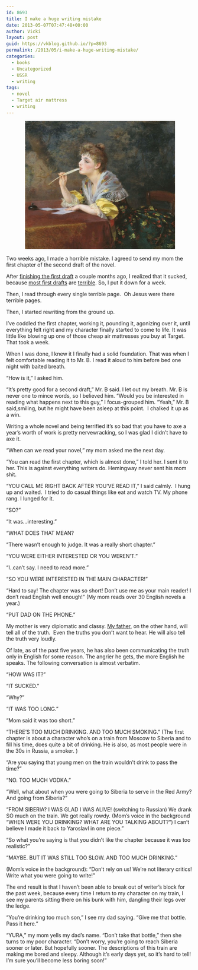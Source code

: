 ```yaml
---
id: 8693
title: I make a huge writing mistake
date: 2013-05-07T07:47:48+00:00
author: Vicki
layout: post
guid: https://vkblog.github.io/?p=8693
permalink: /2013/05/i-make-a-huge-writing-mistake/
categories:
  - books
  - Uncategorized
  - USSR
  - writing
tags:
  - novel
  - Target air mattress
  - writing
---
```

<p style="text-align: center;">
   <a href="https://raw.githubusercontent.com/vkblog/vkblog.github.io/master/public/img/2013/05/2c5a436e0d3f.jpg"><img class="aligncenter  wp-image-8695" alt="2c5a436e0d3f" src="https://raw.githubusercontent.com/vkblog/vkblog.github.io/master/public/img/2013/05/2c5a436e0d3f-580x493.jpg" width="406" height="345" /></a>
</p>

Two weeks ago, I made a horrible mistake. I agreed to send my mom the first chapter of the second draft of the novel.

<!--more-->

After <a href="https://vkblog.github.io/2013/03/boom/" target="_blank">finishing the first draft</a> a couple months ago, I realized that it sucked, because <a href="https://vkblog.github.io/2010/02/im-going-to-fire-my-editor/" target="_blank">most first drafts</a> are <a href="https://vkblog.github.io/2012/04/how-writers-lie-or-eel-hunting/" target="_blank">terrible</a>. So, I put it down for a week.

Then, I read through every single terrible page.  Oh Jesus were there terrible pages.

Then, I started rewriting from the ground up.

I&#8217;ve coddled the first chapter, working it, pounding it, agonizing over it, until everything felt right and my character finally started to come to life. It was little like blowing up one of those cheap air mattresses you buy at Target. That took a week.

When I was done, I knew it I finally had a solid foundation. That was when I felt comfortable reading it to Mr. B. I read it aloud to him before bed one night with baited breath.

&#8220;How is it,&#8221; I asked him.

&#8220;It&#8217;s pretty good for a second draft,&#8221; Mr. B said. I let out my breath. Mr. B is never one to mince words, so I believed him. &#8220;Would you be interested in reading what happens next to this guy,&#8221; I focus-grouped him. &#8220;Yeah,&#8221; Mr. B said,smiling, but he might have been asleep at this point.  I chalked it up as a win.

Writing a whole novel and being terrified it&#8217;s so bad that you have to axe a year&#8217;s worth of work is pretty nervewracking, so I was glad I didn&#8217;t have to axe it.

&#8220;When can we read your novel,&#8221; my mom asked me the next day.

&#8220;You can read the first chapter, which is almost done,&#8221; I told her. I sent it to her. This is against everything writers do. Hemingway never sent his mom shit.

&#8220;YOU CALL ME RIGHT BACK AFTER YOU&#8217;VE READ IT,&#8221; I said calmly.  I hung up and waited.  I tried to do casual things like eat and watch TV. My phone rang. I lunged for it.

&#8220;SO?&#8221;

&#8220;It was&#8230;interesting.&#8221;

&#8220;WHAT DOES THAT MEAN?

&#8220;There wasn&#8217;t enough to judge. It was a really short chapter.&#8221;

&#8220;YOU WERE EITHER INTERESTED OR YOU WEREN&#8217;T.&#8221;

&#8220;I..can&#8217;t say. I need to read more.&#8221;

&#8220;SO YOU WERE INTERESTED IN THE MAIN CHARACTER!&#8221;

&#8220;Hard to say! The chapter was so short! Don&#8217;t use me as your main reader! I don&#8217;t read English well enough!&#8221; (My mom reads over 30 English novels a year.)

&#8220;PUT DAD ON THE PHONE.&#8221;

My mother is very diplomatic and classy. <a href="https://vkblog.github.io/2011/07/russian-medical-advice-part-two/" target="_blank">My father</a>, on the other hand, will tell all of the truth.  Even the truths you don&#8217;t want to hear. He will also tell the truth very loudly.

Of late, as of the past five years, he has also been communicating the truth only in English for some reason. The angrier he gets, the more English he speaks. The following conversation is almost verbatim.

&#8220;HOW WAS IT?&#8221;

&#8220;IT SUCKED.&#8221;

&#8220;Why?&#8221;

&#8220;IT WAS TOO LONG.&#8221;

&#8220;Mom said it was too short.&#8221;

&#8220;THERE&#8217;S TOO MUCH DRINKING. AND TOO MUCH SMOKING.&#8221; (The first chapter is about a character who&#8217;s on a train from Moscow to Siberia and to fill his time, does quite a bit of drinking. He is also, as most people were in the 30s in Russia, a smoker. )

&#8220;Are you saying that young men on the train wouldn&#8217;t drink to pass the time?&#8221;

&#8220;NO. TOO MUCH VODKA.&#8221;

&#8220;Well, what about when you were going to Siberia to serve in the Red Army? And going from Siberia?&#8221;

&#8220;FROM SIBERIA? I WAS GLAD I WAS ALIVE! (switching to Russian) We drank SO much on the train. We got really rowdy. (Mom&#8217;s voice in the background &#8220;WHEN WERE YOU DRINKING? WHAT ARE YOU TALKING ABOUT?&#8221;) I can&#8217;t believe I made it back to Yaroslavl in one piece.&#8221;

&#8220;So what you&#8217;re saying is that you didn&#8217;t like the chapter because it was too realistic?&#8221;

&#8220;MAYBE. BUT IT WAS STILL TOO SLOW. AND TOO MUCH DRINKING.&#8221;

(Mom&#8217;s voice in the background): &#8220;Don&#8217;t rely on us! We&#8217;re not literary critics! Write what you were going to write!&#8221;

The end result is that I haven&#8217;t been able to break out of writer&#8217;s block for the past week, because every time I return to my character on my train, I see my parents sitting there on his bunk with him, dangling their legs over the ledge.

&#8220;You&#8217;re drinking too much son,&#8221; I see my dad saying. &#8220;Give me that bottle. Pass it here.&#8221;

&#8220;YURA,&#8221; my mom yells my dad&#8217;s name. &#8220;Don&#8217;t take that bottle,&#8221; then she turns to my poor character. &#8220;Don&#8217;t worry, you&#8217;re going to reach Siberia sooner or later. But hopefully sooner. The descriptions of this train are making me bored and sleepy. Although it&#8217;s early days yet, so it&#8217;s hard to tell! I&#8217;m sure you&#8217;ll become less boring soon!&#8221;

&nbsp;

&nbsp;